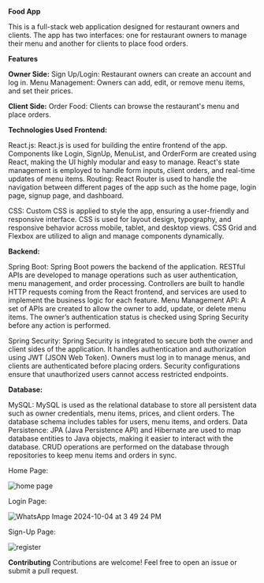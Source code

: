 __****Food App****__

This is a full-stack web application designed for restaurant owners and clients. The app has two interfaces: one for restaurant owners to manage their menu and another for clients to place food orders.

**Features**

**Owner Side:**
Sign Up/Login: Restaurant owners can create an account and log in.
Menu Management: Owners can add, edit, or remove menu items, and set their prices.

**Client Side:**
Order Food: Clients can browse the restaurant's menu and place orders.

**Technologies Used**
**Frontend:**

React.js:
React.js is used for building the entire frontend of the app. Components like Login, SignUp, MenuList, and OrderForm are created using React, making the UI highly modular and easy to manage. React's state management is employed to handle form inputs, client orders, and real-time updates of menu items.
Routing: React Router is used to handle the navigation between different pages of the app such as the home page, login page, signup page, and dashboard.

CSS:
Custom CSS is applied to style the app, ensuring a user-friendly and responsive interface. CSS is used for layout design, typography, and responsive behavior across mobile, tablet, and desktop views. CSS Grid and Flexbox are utilized to align and manage components dynamically.

**Backend:**

Spring Boot:
Spring Boot powers the backend of the application. RESTful APIs are developed to manage operations such as user authentication, menu management, and order processing. Controllers are built to handle HTTP requests coming from the React frontend, and services are used to implement the business logic for each feature.
Menu Management API: A set of APIs are created to allow the owner to add, update, or delete menu items. The owner’s authentication status is checked using Spring Security before any action is performed.

Spring Security:
Spring Security is integrated to secure both the owner and client sides of the application. It handles authentication and authorization using JWT (JSON Web Token). Owners must log in to manage menus, and clients are authenticated before placing orders. Security configurations ensure that unauthorized users cannot access restricted endpoints.

**Database:**

MySQL:
MySQL is used as the relational database to store all persistent data such as owner credentials, menu items, prices, and client orders. The database schema includes tables for users, menu items, and orders.
Data Persistence: JPA (Java Persistence API) and Hibernate are used to map database entities to Java objects, making it easier to interact with the database. CRUD operations are performed on the database through repositories to keep menu items and orders in sync.

Home Page:

![home page](https://github.com/user-attachments/assets/c3c11cf1-176a-4610-8259-378b92037d97)


Login Page:

![WhatsApp Image 2024-10-04 at 3 49 24 PM](https://github.com/user-attachments/assets/58ceec38-53d9-4a3a-a5a6-e37a199c6969)


Sign-Up Page:

![register](https://github.com/user-attachments/assets/2e56aa87-b0df-4cef-9094-a6fb077777e7)


**Contributing**
Contributions are welcome! Feel free to open an issue or submit a pull request.
